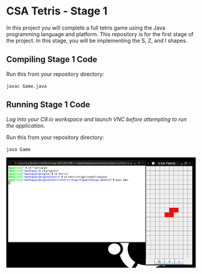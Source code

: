 # CSA Tetris - Stage 1

In this project you will complete a full tetris game using the Java programming
language and platform. 
This repository is for the first stage of the project.
In this stage, you will be implementing the S, Z, and I shapes.

## Compiling Stage 1 Code

Run this from your repository directory:

`javac Game.java`

## Running Stage 1 Code

*Log into your C9.io workspace and launch VNC before
attempting to run the application.*

Run this from your repository directory:

`java Game`

![Launching CSA Tetris](stage1.png)